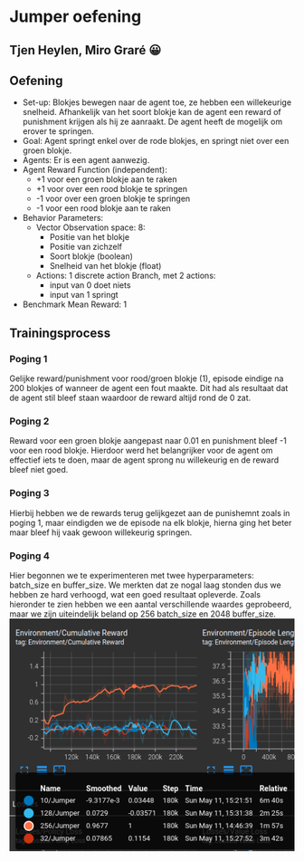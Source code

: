 # Jumper oefening
## Tjen Heylen, Miro Graré 😀
## Oefening
- Set-up: Blokjes bewegen naar de agent toe, ze hebben een willekeurige snelheid. Afhankelijk van het soort blokje kan de agent een reward of punishment krijgen als hij ze aanraakt. De agent heeft de mogelijk om erover te springen.
- Goal: Agent springt enkel over de rode blokjes, en springt niet over een groen blokje.
- Agents: Er is een agent aanwezig.
- Agent Reward Function (independent):
    - +1 voor een groen blokje aan te raken
    - +1 voor over een rood blokje te springen
    - -1 voor over een groen blokje te springen
    - -1 voor een rood blokje aan te raken
- Behavior Parameters:
    - Vector Observation space: 8:
	    - Positie van het blokje
	    - Positie van zichzelf
	    - Soort blokje (boolean)
	    - Snelheid van het blokje (float)
    - Actions: 1 discrete action Branch, met 2 actions:
	    - input van 0 doet niets
	    - input van 1 springt
- Benchmark Mean Reward: 1

## Trainingsprocess
### Poging 1
Gelijke reward/punishment voor rood/groen blokje (1), episode eindige na 200 blokjes of wanneer de agent een fout maakte. Dit had als resultaat dat de agent stil bleef staan waardoor de reward altijd rond de 0 zat.
### Poging 2
Reward voor een groen blokje aangepast naar 0.01 en punishment bleef -1 voor een rood blokje. Hierdoor werd het belangrijker voor de agent om effectief iets te doen, maar de agent sprong nu willekeurig en de reward bleef niet goed.
### Poging 3
Hierbij hebben we de rewards terug gelijkgezet aan de punishemnt zoals in poging 1, maar eindigden we de episode na elk blokje, hierna ging het beter maar bleef hij vaak gewoon willekeurig springen.
### Poging 4
Hier begonnen we te experimenteren met twee hyperparameters: batch_size en buffer_size. We merkten dat ze nogal laag stonden dus we hebben ze hard verhoogd, wat een goed resultaat opleverde. Zoals hieronder te zien hebben we een aantal verschillende waardes geprobeerd, maar we zijn uiteindelijk beland op 256 batch_size en 2048 buffer_size.
![Graph](Images/jumper_graph.png)

